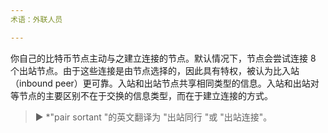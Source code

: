 ```yaml
---
术语：外联人员

---
```

你自己的比特币节点主动与之建立连接的节点。默认情况下，节点会尝试连接 8 个出站节点。由于这些连接是由节点选择的，因此具有特权，被认为比入站（inbound peer）更可靠。入站和出站节点共享相同类型的信息。入站和出站对等节点的主要区别不在于交换的信息类型，而在于建立连接的方式。

> ► *"pair sortant "的英文翻译为 "出站同行 "或 "出站连接"。
